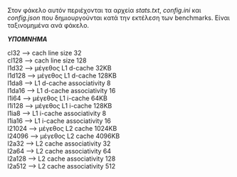 
Στον φάκελο αυτόν περιέχονται τα αρχεία _stats.txt_, _config.ini_ και _config.json_ που δημιουργούνται κατά την εκτέλεση των benchmarks. Είναι ταξινομημένα ανά φάκελο.

***ΥΠΟΜΝΗΜΑ***

cl32 --> cach line size 32  
cl128 --> cach line size 128  
l1d32 --> μέγεθος L1 d-cache 32KB  
l1d128 --> μέγεθος L1 d-cache 128KB  
l1da8 --> L1 d-cache associativity 8  
l1da16 --> L1 d-cache associativity 16  
l1i64 --> μέγεθος L1 i-cache 64KB  
l1i128 --> μέγεθος L1 i-cache 128KB  
l1ia8 --> L1 i-cache associativity 8  
l1ia16 --> L1 i-cache associativity 16  
l21024 --> μέγεθος L2 cache 1024KB  
l24096 --> μέγεθος L2 cache 4096KB  
l2a32 --> L2 cache associativity 32  
l2a64 --> L2 cache associativity 64  
l2a128 --> L2 cache associativity 128  
l2a512 --> L2 cache associativity 512
